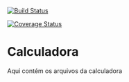 [![Build Status](https://travis-ci.org/lucassantosdasilva1/Calculadora.svg?branch=master)](https://travis-ci.org/lucassantosdasilva1/Calculadora)

[![Coverage Status](https://coveralls.io/repos/github/lucassantosdasilva1/Calculadora/badge.svg?branch=master)](https://coveralls.io/github/lucassantosdasilva1/Calculadora?branch=master)



# Calculadora
Aqui contém os arquivos da calculadora
